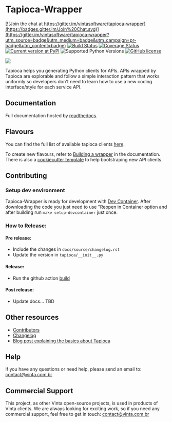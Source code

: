 # Tapioca-Wrapper

[![Join the chat at https://gitter.im/vintasoftware/tapioca-wrapper](https://badges.gitter.im/Join%20Chat.svg)](https://gitter.im/vintasoftware/tapioca-wrapper?utm_source=badge&utm_medium=badge&utm_campaign=pr-badge&utm_content=badge)
[![Build Status](https://github.com/vintasoftware/tapioca-wrapper/actions/workflows/build.yml/badge.svg)](https://github.com/vintasoftware/tapioca-wrapper/actions/workflows/build.yml)
[![Coverage Status](https://coveralls.io/repos/vintasoftware/tapioca-wrapper/badge.svg?branch=master&service=github)](https://coveralls.io/github/vintasoftware/tapioca-wrapper?branch=master)
[![Current version at PyPI](https://img.shields.io/pypi/v/tapioca-wrapper.svg)](https://pypi.python.org/pypi/tapioca-wrapper)
![Supported Python Versions](https://img.shields.io/pypi/pyversions/tapioca-wrapper.svg)
[![GitHub license](https://img.shields.io/badge/license-MIT-blue.svg)](https://raw.githubusercontent.com/vintasoftware/tapioca-wrapper/master/LICENSE)

![](docs/static/logo.png)

Tapioca helps you generating Python clients for APIs.
APIs wrapped by Tapioca are explorable and follow a simple interaction pattern that works uniformly so developers don't need to learn how to use a new coding interface/style for each service API.


## Documentation

Full documentation hosted by [readthedocs](http://tapioca-wrapper.readthedocs.org/).

## Flavours

You can find the full list of available tapioca clients [here](http://tapioca-wrapper.readthedocs.org/en/stable/flavours.html).

To create new flavours, refer to [Building a wrapper](http://tapioca-wrapper.readthedocs.org/en/stable/buildingawrapper.html) in the documentation. There is also a [cookiecutter template](https://github.com/vintasoftware/cookiecutter-tapioca) to help bootstraping new API clients.

## Contributing

### Setup dev environment

Tapioca-Wrapper is ready for development with [Dev Container](https://code.visualstudio.com/docs/devcontainers/tutorial). After downloading the code you just need to use "Reopen in Container option and after building run `make setup-devcontainer` just once.

### How to Release:

#### Pre release:
- Include the changes in `docs/source/changelog.rst`
- Update the version in `tapioca/__init__.py`

#### Release:
- Run the github action [build](https://github.com/vintasoftware/tapioca-wrapper/actions/workflows/build-release.yml)

#### Post release:
- Update docs... TBD

## Other resources

- [Contributors](https://github.com/vintasoftware/tapioca-wrapper/graphs/contributors)
- [Changelog](http://tapioca-wrapper.readthedocs.org/en/stable/changelog.html)
- [Blog post explaining the basics about Tapioca](http://www.vinta.com.br/blog/2016/python-api-clients-with-tapioca/)

## Help

If you have any questions or need help, please send an email to: contact@vinta.com.br

## Commercial Support

This project, as other Vinta open-source projects, is used in products of Vinta clients. We are always looking for exciting work, so if you need any commercial support, feel free to get in touch: contact@vinta.com.br
